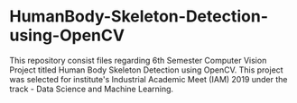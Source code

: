 # HumanBody-Skeleton-Detection-using-OpenCV
This repository consist files regarding 6th Semester Computer Vision Project titled Human Body Skeleton Detection using OpenCV. This project was selected for institute's Industrial Academic Meet (IAM) 2019 under the track - Data Science and Machine Learning.
